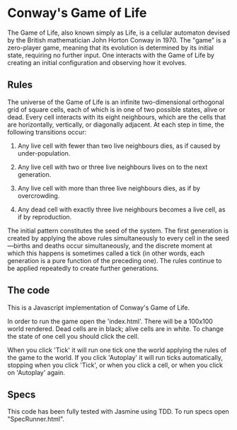 Conway's Game of Life
=====================

The Game of Life, also known simply as Life, is a cellular automaton devised by the British mathematician John Horton Conway in 1970.
The "game" is a zero-player game, meaning that its evolution is determined by its initial state, requiring no further input. One interacts with the Game of Life by creating an initial configuration and observing how it evolves.


Rules
-----

The universe of the Game of Life is an infinite two-dimensional orthogonal grid of square cells, each of which is in one of two possible states, alive or dead. Every cell interacts with its eight neighbours, which are the cells that are horizontally, vertically, or diagonally adjacent. At each step in time, the following transitions occur:

1) Any live cell with fewer than two live neighbours dies, as if caused by under-population.

2) Any live cell with two or three live neighbours lives on to the next generation.

3) Any live cell with more than three live neighbours dies, as if by overcrowding.

4) Any dead cell with exactly three live neighbours becomes a live cell, as if by reproduction.

The initial pattern constitutes the seed of the system. The first generation is created by applying the above rules simultaneously to every cell in the seed—births and deaths occur simultaneously, and the discrete moment at which this happens is sometimes called a tick (in other words, each generation is a pure function of the preceding one). The rules continue to be applied repeatedly to create further generations.

The code
--------

This is a Javascript implementation of Conway's Game of Life.

In order to run the game open the 'index.html'. There will be a 100x100 world rendered. Dead cells are in black; alive cells are in white. To change the state of one cell you should click the cell.

When you click 'Tick' it will run one tick one the world applying the rules of the game to the world. If you click 'Autoplay' it will run ticks automatically, stopping when you click 'Tick', or when you click a cell, or when you click on 'Autoplay' again.


Specs
-----
This code has been fully tested with Jasmine using TDD. To run specs open "SpecRunner.html".
